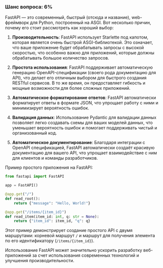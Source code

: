 ### Шанс вопроса: 6%

FastAPI — это современный, быстрый (отсюда и название), web-фреймворк для Python, построенный на ASGI. Вот несколько причин, почему его стоит рассмотреть как хороший выбор:

1. **Производительность**: FastAPI использует Starlette под капотом, которая является очень быстрой ASGI-библиотекой. Это означает, что ваше приложение будет обрабатывать запросы с высокой скоростью, что особенно важно для приложений, которые должны обрабатывать большое количество запросов.

2. **Простота использования**: FastAPI поддерживает автоматическую генерацию OpenAPI-спецификации (своего рода документацию для API), что делает его отличным выбором для быстрого создания RESTful сервисов. В то же время, он предоставляет гибкость и мощные возможности для более сложных приложений.

3. **Автоматическое форматирование ответов**: FastAPI автоматически форматирует ответы в формате JSON, что упрощает работу с ними и минимизирует вероятность ошибок.

4. **Валидация данных**: Использование Pydantic для валидации данных позволяет легко создавать схемы для ваших моделей данных, что уменьшает вероятность ошибок и помогает поддерживать чистый и организованный код.

5. **Автоматическое документирование**: Благодаря интеграции с OpenAPI спецификацией, FastAPI автоматически создаёт красивую документацию для вашего API, что упрощает взаимодействие с ним для клиентов и команды разработчиков.

Пример простого приложения на FastAPI:
```python
from fastapi import FastAPI

app = FastAPI()

@app.get("/")
def read_root():
    return {"message": "Hello, World!"}

@app.get("/items/{item_id}")
def read_item(item_id: int, q: str = None):
    return {"item_id": item_id, "q": q}
```
Этот пример демонстрирует создание простого API с двумя маршрутами: корневой маршрут `/` и маршрут для получения элемента по его идентификатору (`/items/{item_id}`). 

Использование FastAPI может значительно ускорить разработку веб-приложений за счет использования современных технологий и улучшения производительности.